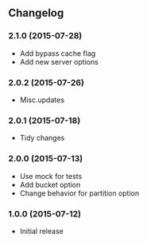 ## Changelog

### 2.1.0 (2015-07-28)

* Add bypass cache flag
* Add new server options

### 2.0.2 (2015-07-26)

* Misc.updates

### 2.0.1 (2015-07-18)

* Tidy changes

### 2.0.0 (2015-07-13)

* Use mock for tests
* Add bucket option
* Change behavior for partition option

### 1.0.0 (2015-07-12)

* Initial release